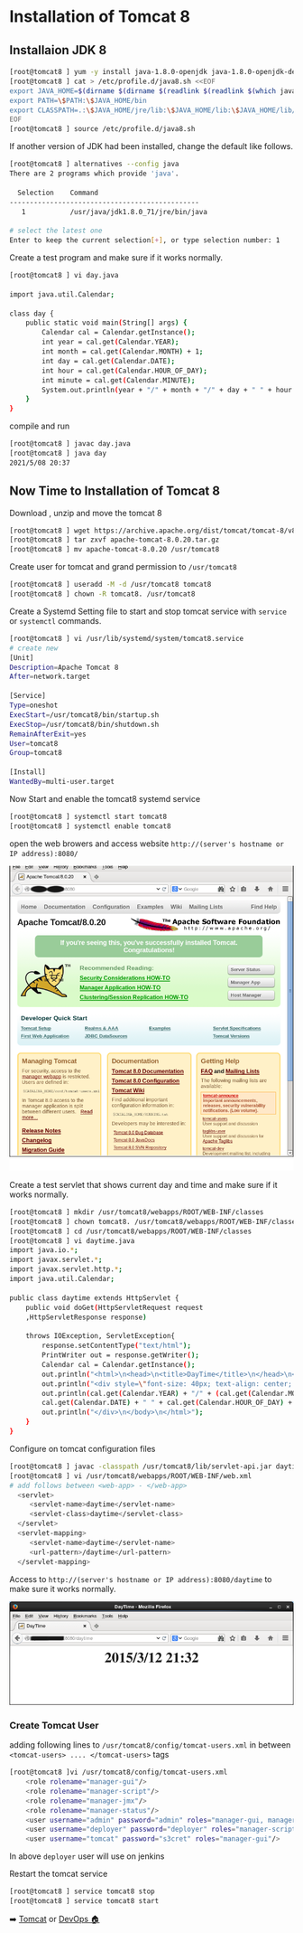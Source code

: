 
# Installation of Tomcat 8
## Installaion JDK 8
~~~sh
[root@tomcat8 ] yum -y install java-1.8.0-openjdk java-1.8.0-openjdk-devel
[root@tomcat8 ] cat > /etc/profile.d/java8.sh <<EOF
export JAVA_HOME=$(dirname $(dirname $(readlink $(readlink $(which javac)))))
export PATH=\$PATH:\$JAVA_HOME/bin
export CLASSPATH=.:\$JAVA_HOME/jre/lib:\$JAVA_HOME/lib:\$JAVA_HOME/lib/tools.jar
EOF
[root@tomcat8 ] source /etc/profile.d/java8.sh
~~~
If another version of JDK had been installed, change the default like follows.
~~~sh
[root@tomcat8 ] alternatives --config java
There are 2 programs which provide 'java'.

  Selection    Command
-----------------------------------------------
   1           /usr/java/jdk1.8.0_71/jre/bin/java

# select the latest one
Enter to keep the current selection[+], or type selection number: 1
~~~
Create a test program and make sure if it works normally.
~~~sh
[root@tomcat8 ] vi day.java

import java.util.Calendar;

class day {
    public static void main(String[] args) {
        Calendar cal = Calendar.getInstance();
        int year = cal.get(Calendar.YEAR);
        int month = cal.get(Calendar.MONTH) + 1;
        int day = cal.get(Calendar.DATE);
        int hour = cal.get(Calendar.HOUR_OF_DAY);
        int minute = cal.get(Calendar.MINUTE);
        System.out.println(year + "/" + month + "/" + day + " " + hour + ":" + minute);
    }
}
~~~
compile and run
~~~sh
[root@tomcat8 ] javac day.java
[root@tomcat8 ] java day
2021/5/08 20:37
~~~
## Now Time to Installation of Tomcat 8
Download , unzip and move the tomcat 8
~~~sh
[root@tomcat8 ] wget https://archive.apache.org/dist/tomcat/tomcat-8/v8.0.20/bin/apache-tomcat-8.0.20.tar.gz
[root@tomcat8 ] tar zxvf apache-tomcat-8.0.20.tar.gz
[root@tomcat8 ] mv apache-tomcat-8.0.20 /usr/tomcat8
~~~
Create user for tomcat and grand permission to `/usr/tomcat8`
~~~sh
[root@tomcat8 ] useradd -M -d /usr/tomcat8 tomcat8
[root@tomcat8 ] chown -R tomcat8. /usr/tomcat8
~~~
Create a Systemd Setting file to start and stop tomcat service with `service` or `systemctl` commands.
~~~sh
[root@tomcat8 ] vi /usr/lib/systemd/system/tomcat8.service
# create new
[Unit]
Description=Apache Tomcat 8
After=network.target

[Service]
Type=oneshot
ExecStart=/usr/tomcat8/bin/startup.sh
ExecStop=/usr/tomcat8/bin/shutdown.sh
RemainAfterExit=yes
User=tomcat8
Group=tomcat8

[Install]
WantedBy=multi-user.target
~~~
Now Start and enable the tomcat8 systemd service
~~~sh
[root@tomcat8 ] systemctl start tomcat8
[root@tomcat8 ] systemctl enable tomcat8
~~~
open the web browers and access website ``http://(server's hostname or IP address):8080/``

![](img/tomcat8.png)

Create a test servlet that shows current day and time and make sure if it works normally.
~~~sh
[root@tomcat8 ] mkdir /usr/tomcat8/webapps/ROOT/WEB-INF/classes
[root@tomcat8 ] chown tomcat8. /usr/tomcat8/webapps/ROOT/WEB-INF/classes
[root@tomcat8 ] cd /usr/tomcat8/webapps/ROOT/WEB-INF/classes
[root@tomcat8 ] vi daytime.java
import java.io.*;
import javax.servlet.*;
import javax.servlet.http.*;
import java.util.Calendar;

public class daytime extends HttpServlet {
    public void doGet(HttpServletRequest request
    ,HttpServletResponse response)

    throws IOException, ServletException{
        response.setContentType("text/html");
        PrintWriter out = response.getWriter();
        Calendar cal = Calendar.getInstance();
        out.println("<html>\n<head>\n<title>DayTime</title>\n</head>\n<body>");
        out.println("<div style=\"font-size: 40px; text-align: center; font-weight: bold\">");
        out.println(cal.get(Calendar.YEAR) + "/" + (cal.get(Calendar.MONTH) + 1) + "/" +
        cal.get(Calendar.DATE) + " " + cal.get(Calendar.HOUR_OF_DAY) + ":" + cal.get(Calendar.MINUTE));
        out.println("</div>\n</body>\n</html>");
    }
}
~~~
Configure on tomcat configuration files
~~~sh
[root@tomcat8 ] javac -classpath /usr/tomcat8/lib/servlet-api.jar daytime.java
[root@tomcat8 ] vi /usr/tomcat8/webapps/ROOT/WEB-INF/web.xml
# add follows between <web-app> - </web-app>
  <servlet>
     <servlet-name>daytime</servlet-name>
     <servlet-class>daytime</servlet-class>
  </servlet>
  <servlet-mapping>
     <servlet-name>daytime</servlet-name>
     <url-pattern>/daytime</url-pattern>
  </servlet-mapping>
~~~
Access to ``http://(server's hostname or IP address):8080/daytime`` to make sure it works normally.

![](img/tomcat8-day.png)
### Create Tomcat User
adding following lines to ``/usr/tomcat8/config/tomcat-users.xml`` in between ``<tomcat-users> .... </tomcat-users>`` tags
~~~sh
[root@tomcat8 ]vi /usr/tomcat8/config/tomcat-users.xml
	<role rolename="manager-gui"/>
	<role rolename="manager-script"/>
	<role rolename="manager-jmx"/>
	<role rolename="manager-status"/>
	<user username="admin" password="admin" roles="manager-gui, manager-script, manager-jmx, manager-status"/>
	<user username="deployer" password="deployer" roles="manager-script"/>
	<user username="tomcat" password="s3cret" roles="manager-gui"/>
~~~
In above `deployer` user will use on jenkins

Restart the tomcat service
~~~sh
[root@tomcat8 ] service tomcat8 stop
[root@tomcat8 ] service tomcat8 start
~~~

:arrow_right: [Tomcat](../Tomcat) or [DevOps  :house: ](https://github.com/maheshkn400/DevOps/)
